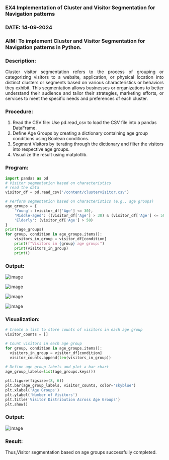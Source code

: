 ### EX4 Implementation of Cluster and Visitor Segmentation for Navigation patterns
### DATE: 14-09-2024
### AIM: To implement Cluster and Visitor Segmentation for Navigation patterns in Python.
### Description:
<div align= "justify">Cluster visitor segmentation refers to the process of grouping or categorizing visitors to a website, 
  application, or physical location into distinct clusters or segments based on various characteristics or behaviors they exhibit. 
  This segmentation allows businesses or organizations to better understand their audience and tailor their strategies, marketing efforts, 
  or services to meet the specific needs and preferences of each cluster.</div>
  
### Procedure:
1) Read the CSV file: Use pd.read_csv to load the CSV file into a pandas DataFrame.
2) Define Age Groups by creating a dictionary containing age group conditions using Boolean conditions.
3) Segment Visitors by iterating through the dictionary and filter the visitors into respective age groups.
4) Visualize the result using matplotlib.

### Program:
```python
import pandas as pd
# Visitor segmentation based on characteristics
# read the data
visitor_df = pd.read_csv('/content/clustervisitor.csv')

# Perform segmentation based on characteristics (e.g., age groups)
age_groups = {
    'Young': (visitor_df['Age'] <= 30),
    'Middle-aged': ((visitor_df['Age'] > 30) & (visitor_df['Age'] <= 50)),
    'Elderly': (visitor_df['Age'] > 50)
}
print(age_groups)
for group, condition in age_groups.items():
    visitors_in_group = visitor_df[condition]
    print(f"Visitors in {group} age group:")
    print(visitors_in_group)
    print()
```
### Output:
![image](https://github.com/user-attachments/assets/b18d015c-c3e2-4506-9e7f-92fc749a0099)

![image](https://github.com/user-attachments/assets/8dd07c2f-6f79-42a5-b371-e7dbeffa5a20)

![image](https://github.com/user-attachments/assets/af923113-f6e7-4010-93ea-7361fea5954d)

![image](https://github.com/user-attachments/assets/0e5a1a6e-338f-462f-8f11-176d42df98da)

### Visualization:
```python
# Create a list to store counts of visitors in each age group
visitor_counts = []

# Count visitors in each age group
for group, condition in age_groups.items():
  visitors_in_group = visitor_df[condition]
  visitor_counts.append(len(visitors_in_group))
    
# Define age group labels and plot a bar chart
age_group_labels=list(age_groups.keys())

plt.figure(figsize=(8, 6))
plt.bar(age_group_labels, visitor_counts, color='skyblue')
plt.xlabel('Age Groups')
plt.ylabel('Number of Visitors')
plt.title('Visitor Distribution Across Age Groups')
plt.show()
```
### Output:
![image](https://github.com/user-attachments/assets/302317f1-c7b2-456a-8d55-77a8bca462ca)


### Result:
Thus,Visitor segmentation based on age groups successfully completed.
